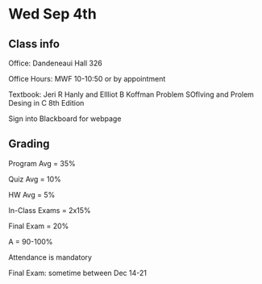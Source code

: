 # Wed Sep 4th

## Class info

Office: Dandeneaui Hall 326

Office Hours: MWF 10-10:50 or by appointment

Textbook: Jeri R Hanly and Ellliot B Koffman Problem SOflving and Prolem Desing in C 8th Edition

Sign into Blackboard for webpage

## Grading

Program Avg = 35%

Quiz Avg = 10%

HW Avg = 5%

In-Class Exams = 2x15%

Final Exam = 20%

A = 90-100%

Attendance is mandatory

Final Exam: sometime between Dec 14-21
